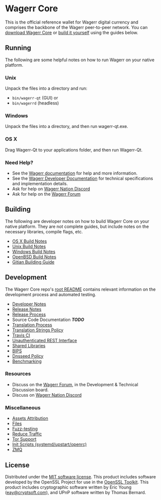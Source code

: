 Wagerr Core
==========

This is the official reference wallet for Wagerr digital currency and comprises the backbone of the Wagerr peer-to-peer network. You can [download Wagerr Core](https://wagerr.com/wallet/) or [build it yourself](#building) using the guides below.

Running
---------------------
The following are some helpful notes on how to run Wagerr on your native platform.

### Unix

Unpack the files into a directory and run:

- `bin/wagerr-qt` (GUI) or
- `bin/wagerrd` (headless)

### Windows

Unpack the files into a directory, and then run wagerr-qt.exe.

### OS X

Drag Wagerr-Qt to your applications folder, and then run Wagerr-Qt.

### Need Help?

* See the [Wagerr documentation](https://docs.wagerr.com)
for help and more information.
* See the [Wagerr Developer Documentation](https://wagerr-docs.github.io/) 
for technical specifications and implementation details.
* Ask for help on [Wagerr Nation Discord](http://wagerrchat.org)
* Ask for help on the [Wagerr Forum](https://wagerr.com/forum)

Building
---------------------
The following are developer notes on how to build Wagerr Core on your native platform. They are not complete guides, but include notes on the necessary libraries, compile flags, etc.

- [OS X Build Notes](build-osx.md)
- [Unix Build Notes](build-unix.md)
- [Windows Build Notes](build-windows.md)
- [OpenBSD Build Notes](build-openbsd.md)
- [Gitian Building Guide](gitian-building.md)

Development
---------------------
The Wagerr Core repo's [root README](/README.md) contains relevant information on the development process and automated testing.

- [Developer Notes](developer-notes.md)
- [Release Notes](release-notes.md)
- [Release Process](release-process.md)
- Source Code Documentation ***TODO***
- [Translation Process](translation_process.md)
- [Translation Strings Policy](translation_strings_policy.md)
- [Travis CI](travis-ci.md)
- [Unauthenticated REST Interface](REST-interface.md)
- [Shared Libraries](shared-libraries.md)
- [BIPS](bips.md)
- [Dnsseed Policy](dnsseed-policy.md)
- [Benchmarking](benchmarking.md)

### Resources
* Discuss on the [Wagerr Forum](https://wagerr.com/forum), in the Development & Technical Discussion board.
* Discuss on [Wagerr Nation Discord](http://wagerrchat.org)

### Miscellaneous
- [Assets Attribution](assets-attribution.md)
- [Files](files.md)
- [Fuzz-testing](fuzzing.md)
- [Reduce Traffic](reduce-traffic.md)
- [Tor Support](tor.md)
- [Init Scripts (systemd/upstart/openrc)](init.md)
- [ZMQ](zmq.md)

License
---------------------
Distributed under the [MIT software license](/COPYING).
This product includes software developed by the OpenSSL Project for use in the [OpenSSL Toolkit](https://www.openssl.org/). This product includes
cryptographic software written by Eric Young ([eay@cryptsoft.com](mailto:eay@cryptsoft.com)), and UPnP software written by Thomas Bernard.
